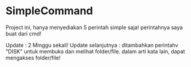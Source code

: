 # SimpleCommand
Project ini, hanya menyediakan 5 perintah simple saja! perintahnya saya buat dari cmd!

Update : 2 Minggu sekali!
Update selanjutnya : ditambahkan perintahv "DISK"  untuk membuka dan melihat folder/file.
dalam arti kata lain, dapat mengakses folder/file!
